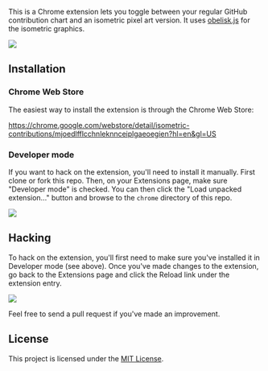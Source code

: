 This is a Chrome extension lets you toggle between your regular GitHub contribution chart and an isometric pixel art version. It uses [obelisk.js](https://github.com/nosir/obelisk.js) for the isometric graphics.

![](http://cl.ly/image/1j0j3l1R1d2Z/content)

## Installation

### Chrome Web Store

The easiest way to install the extension is through the Chrome Web Store:

https://chrome.google.com/webstore/detail/isometric-contributions/mjoedlfflcchnleknnceiplgaeoegien?hl=en&gl=US

### Developer mode

If you want to hack on the extension, you'll need to install it manually. First clone or fork this repo. Then, on your Extensions page, make sure "Developer mode" is checked. You can then click the "Load unpacked extension..." button and browse to the `chrome` directory of this repo.

![](http://cl.ly/image/0J0p1H2u0F0E/content)

## Hacking

To hack on the extension, you'll first need to make sure you've installed it in Developer mode (see above). Once you've made changes to the extension, go back to the Extensions page and click the Reload link under the extension entry.

![](http://cl.ly/image/10370H2B2Q1G/content)

Feel free to send a pull request if you've made an improvement.

## License

This project is licensed under the [MIT License](http://opensource.org/licenses/MIT).
